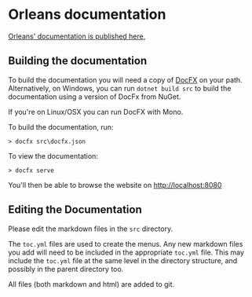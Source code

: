 # Orleans documentation

[Orleans' documentation is published here,](https://dotnet.github.io/orleans/)

## Building the documentation

To build the documentation you will need a copy of [DocFX](https://dotnet.github.io/docfx/) on your path.
Alternatively, on Windows, you can run `dotnet build src` to build the documentation using a version of DocFx from NuGet.

If you're on Linux/OSX you can run DocFX with Mono.

To build the documentation, run:

```
> docfx src\docfx.json
```

To view the documentation:

```
> docfx serve
```

You'll then be able to browse the website on [http://localhost:8080](http://localhost:8080)

## Editing the Documentation

Please edit the markdown files in the `src` directory.

The `toc.yml` files are used to create the menus. Any new markdown files you add will need to be included in the appropriate `toc.yml` file. This may include the `toc.yml` file at the same level in the directory structure, and possibly in the parent directory too.

All files (both markdown and html) are added to git.
